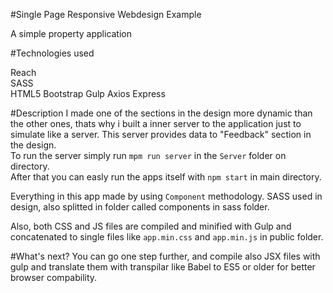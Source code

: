 #Single Page Responsive Webdesign Example

A simple property application

#Technologies used

Reach  
SASS  
HTML5
Bootstrap
Gulp
Axios
Express

#Description
I made one of the sections in the design more dynamic than the other ones, thats why i built a inner server to the application just to simulate like a server. This server provides data to "Feedback" section in the design.  
To run the server simply  run `mpm run server` in the `Server` folder on directory.  
After that you can easly run the apps itself with `npm start` in main directory.  

Everything in this app made by using `Component` methodology.
SASS used in design, also splitted in folder called components in sass folder.  

Also, both CSS and JS files are compiled and minified with Gulp and concatenated to single files like `app.min.css` and `app.min.js` in public folder.  

#What's next?
You can go one step further, and compile also JSX files with gulp and translate them with transpilar like Babel to ES5 or older for better browser compability.  
